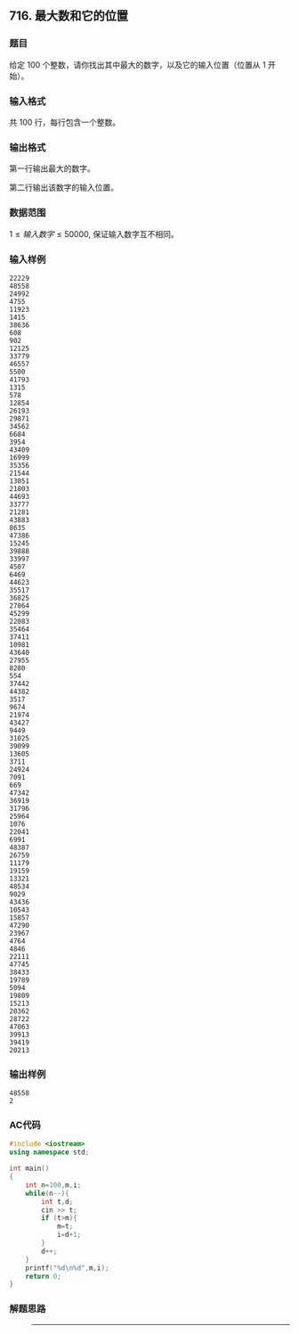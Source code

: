 ##  716. 最大数和它的位置

### 题目

给定 $100$ 个整数，请你找出其中最大的数字，以及它的输入位置（位置从 $1$ 开始）。

### 输入格式

共 $100$ 行，每行包含一个整数。

### 输出格式

第一行输出最大的数字。

第二行输出该数字的输入位置。

### 数据范围

$1≤输 入 数 字≤50000$,
保证输入数字互不相同。

### 输入样例

```
22229
48558
24992
4755
11923
1415
38636
608
902
12125
33779
46557
5500
41793
1315
578
12854
26193
29871
34562
6684
3954
43409
16999
35356
21544
13051
21803
44693
33777
21281
43883
8635
47386
15245
39888
33997
4507
6469
44623
35517
36825
27064
45299
22083
35464
37411
10981
43640
27955
8280
554
37442
44382
3517
9674
21974
43427
9449
31025
39099
13605
3711
24924
7091
669
47342
36919
31796
25964
1076
22041
6991
48387
26759
11179
19159
13321
48534
9029
43436
10543
15857
47290
23967
4764
4846
22111
47745
38433
19789
5094
19809
15213
20362
28722
47063
39913
39419
20213
```

### 输出样例

```
48558
2
```

### AC代码

```c++
#include <iostream>
using namespace std;

int main()
{
    int n=100,m,i;
    while(n--){
        int t,d;
        cin >> t;
        if (t>m){
            m=t;
            i=d+1;
        }
        d++;
    }
    printf("%d\n%d",m,i);
    return 0;
}
```

### 解题思路

>****

